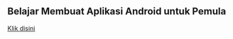 ## Belajar Membuat Aplikasi Android untuk Pemula

[Klik disini](https://www.dicoding.com/academies/51)
